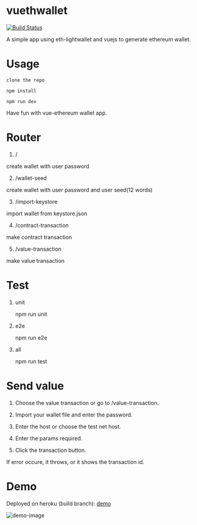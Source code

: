 # vuethwallet
[![Build Status](https://travis-ci.org/sc0Vu/vuethwallet.svg?branch=master)](https://travis-ci.org/sc0Vu/vuethwallet)

A simple app using eth-lightwallet and vuejs to generate ethereum wallet.

# Usage

    clone the repo

    npm install

    npm run dev

Have fun with vue-ethereum wallet app.

# Router

1. /

create wallet with user password

2. /wallet-seed

create wallet with user password and user seed(12 words)

3. /import-keystore

import wallet from keystore.json

4. /contract-transaction

make contract transaction

5. /value-transaction

make value transaction

# Test

1. unit

    npm run unit

2. e2e

    npm run e2e

3. all

    npm run test

# Send value

1. Choose the value transaction or go to /value-transaction.

2. Import your wallet file and enter the password.

3. Enter the host or choose the test net host.

4. Enter the params required.

5. Click the transaction button.
  
  If error occure, it throws, or it shows the transaction id.

# Demo

Deployed on heroku (build branch): [demo](https://vuethwallet.herokuapp.com/)

![demo-image](https://user-images.githubusercontent.com/10494397/27172628-80f4fba2-51e8-11e7-9368-e89d56e7f422.gif)
